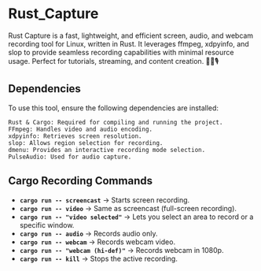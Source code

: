 # Rust_Capture
Rust Capture is a fast, lightweight, and efficient screen, audio, and webcam recording tool for Linux, written in Rust. It leverages ffmpeg, xdpyinfo, and slop to provide seamless recording capabilities with minimal resource usage. Perfect for tutorials, streaming, and content creation. 🚀🎥🎙️

## Dependencies

To use this tool, ensure the following dependencies are installed:

    Rust & Cargo: Required for compiling and running the project.
    FFmpeg: Handles video and audio encoding.
    xdpyinfo: Retrieves screen resolution.
    slop: Allows region selection for recording.
    dmenu: Provides an interactive recording mode selection.
    PulseAudio: Used for audio capture.

## Cargo Recording Commands

- **`cargo run -- screencast`** → Starts screen recording.
- **`cargo run -- video`** → Same as screencast (full-screen recording).
- **`cargo run -- "video selected"`** → Lets you select an area to record or a specific window.
- **`cargo run -- audio`** → Records audio only.
- **`cargo run -- webcam`** → Records webcam video.
- **`cargo run -- "webcam (hi-def)"`** → Records webcam in 1080p.
- **`cargo run -- kill`** → Stops the active recording.
